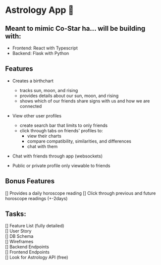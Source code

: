 # Astrology App 🔆

## Meant to mimic Co-Star ha... will be building with:

- Frontend: React with Typescript
- Backend: Flask with Python


## Features

- Creates a birthchart
    - tracks sun, moon, and rising 
    - provides details about our sun, moon, and rising
    - shows which of our friends share signs with us and how we are connected

- View other user profiles
    - create search bar that limits to only friends
    - click through tabs on friends' profiles to:
        * view their charts 
        * compare compatibility, similarities, and differences
        * chat with them

- Chat with friends through app (websockets)

- Public or private profile only viewable to friends


## Bonus Features

[] Provides a daily horoscope reading
[] Click through previous and future horoscope readings (+-2days)

## Tasks:

[] Feature List (fully detailed) <br />
[] User Story <br />
[] DB Schema <br />
[] Wireframes <br />
[] Backend Endpoints <br />
[] Frontend Endpoints <br />
[] Look for Astrology API (free) <br />